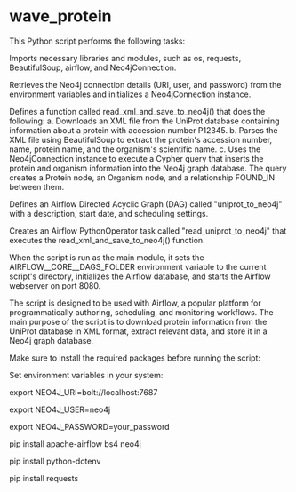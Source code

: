# wave_protein


This Python script performs the following tasks:

Imports necessary libraries and modules, such as os, requests, BeautifulSoup, airflow, and Neo4jConnection.

Retrieves the Neo4j connection details (URI, user, and password) from the environment variables and initializes a Neo4jConnection instance.

Defines a function called read_xml_and_save_to_neo4j() that does the following:
a. Downloads an XML file from the UniProt database containing information about a protein with accession number P12345.
b. Parses the XML file using BeautifulSoup to extract the protein's accession number, name, protein name, and the organism's scientific name.
c. Uses the Neo4jConnection instance to execute a Cypher query that inserts the protein and organism information into the Neo4j graph database. The query creates a Protein node, an Organism node, and a relationship FOUND_IN between them.

Defines an Airflow Directed Acyclic Graph (DAG) called "uniprot_to_neo4j" with a description, start date, and scheduling settings.

Creates an Airflow PythonOperator task called "read_uniprot_to_neo4j" that executes the read_xml_and_save_to_neo4j() function.

When the script is run as the main module, it sets the AIRFLOW__CORE__DAGS_FOLDER environment variable to the current script's directory, initializes the Airflow database, and starts the Airflow webserver on port 8080.

The script is designed to be used with Airflow, a popular platform for programmatically authoring, scheduling, and monitoring workflows. The main purpose of the script is to download protein information from the UniProt database in XML format, extract relevant data, and store it in a Neo4j graph database.


Make sure to install the required packages before running the script:

Set environment variables in your system:

export NEO4J_URI=bolt://localhost:7687

export NEO4J_USER=neo4j

export NEO4J_PASSWORD=your_password


pip install apache-airflow bs4 neo4j

pip install python-dotenv

pip install requests

